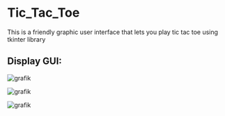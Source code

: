 # Tic_Tac_Toe
This is a friendly graphic user interface that lets you play tic tac toe using tkinter library


## Display GUI:
![grafik](https://github.com/maalja/Tic_Tac_Toe/assets/153437966/7a91ba28-1edc-42ba-9a97-77dbef06ee93)

![grafik](https://github.com/maalja/Tic_Tac_Toe/assets/153437966/a91b87bf-5aaa-48ac-8c80-f41821e59564)

![grafik](https://github.com/maalja/Tic_Tac_Toe/assets/153437966/544c8d9d-cd2c-4637-9e9a-b75782ef0340)
